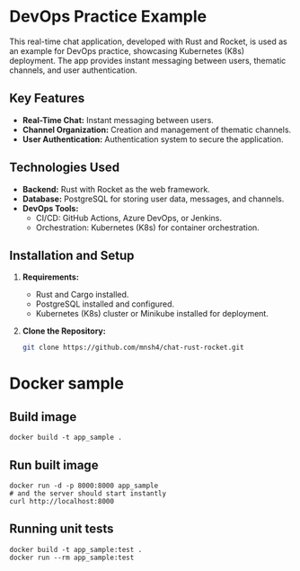 # DevOps Practice Example

This real-time chat application, developed with Rust and Rocket, is used as an example for DevOps practice, showcasing Kubernetes (K8s) deployment. The app provides instant messaging between users, thematic channels, and user authentication.

## Key Features

- **Real-Time Chat:** Instant messaging between users.
- **Channel Organization:** Creation and management of thematic channels.
- **User Authentication:** Authentication system to secure the application.

## Technologies Used

- **Backend:** Rust with Rocket as the web framework.
- **Database:** PostgreSQL for storing user data, messages, and channels.
- **DevOps Tools:**
  - CI/CD: GitHub Actions, Azure DevOps, or Jenkins.
  - Orchestration: Kubernetes (K8s) for container orchestration.

## Installation and Setup

1. **Requirements:**

   - Rust and Cargo installed.
   - PostgreSQL installed and configured.
   - Kubernetes (K8s) cluster or Minikube installed for deployment.

2. **Clone the Repository:**
   ```bash
   git clone https://github.com/mnsh4/chat-rust-rocket.git
   ```

# Docker sample

## Build image

```shell
docker build -t app_sample .
```

## Run built image

```shell
docker run -d -p 8000:8000 app_sample
# and the server should start instantly
curl http://localhost:8000
```

## Running unit tests

```shell
docker build -t app_sample:test .
docker run --rm app_sample:test
```

